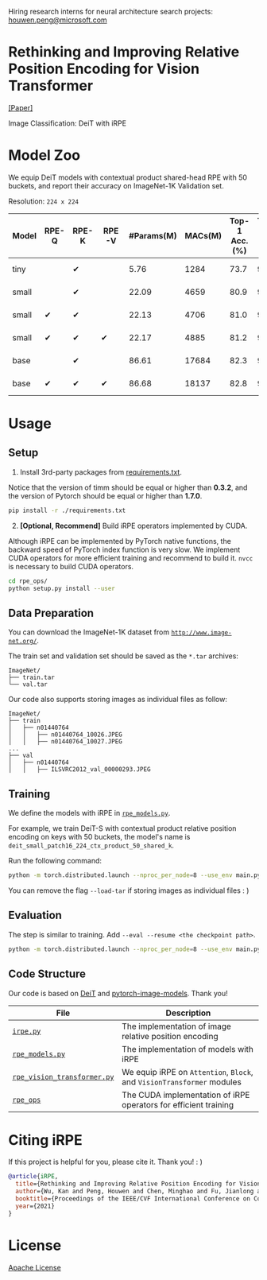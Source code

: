Hiring research interns for neural architecture search projects: houwen.peng@microsoft.com

# Rethinking and Improving Relative Position Encoding for Vision Transformer

[[Paper]](https://houwenpeng.com/publications/iRPE.pdf)

Image Classification: DeiT with iRPE

# Model Zoo

We equip DeiT models with contextual product shared-head RPE with 50 buckets, and report their accuracy on ImageNet-1K Validation set.

Resolution: `224 x 224`

Model | RPE-Q | RPE-K | RPE-V | #Params(M) | MACs(M) | Top-1 Acc.(%) | Top-5 Acc.(%) | Link | Log
----- | ----- | ----- | ----- | ---------- | ------- | ------------- | ------------- | ---- | ---
tiny | | ✔ | | 5.76 | 1284 | 73.7 | 92.0 | [link](https://github.com/wkcn/iRPE-model-zoo/releases/download/1.0/deit_tiny_patch16_224_ctx_product_50_shared_k.pth) | [log](https://github.com/wkcn/iRPE-model-zoo/releases/download/1.0/log_deit_tiny_patch16_224_ctx_product_50_shared_k.txt), [detail](https://github.com/wkcn/iRPE-model-zoo/releases/download/1.0/detail_deit_tiny_patch16_224_ctx_product_50_shared_k.log)
small | | ✔ | | 22.09 | 4659 | 80.9 | 95.4 | [link](https://github.com/wkcn/iRPE-model-zoo/releases/download/1.0/deit_small_patch16_224_ctx_product_50_shared_k.pth) | [log](https://github.com/wkcn/iRPE-model-zoo/releases/download/1.0/log_deit_small_patch16_224_ctx_product_50_shared_k.txt), [detail](https://github.com/wkcn/iRPE-model-zoo/releases/download/1.0/detail_deit_small_patch16_224_ctx_product_50_shared_k.log)
small | ✔ | ✔ | | 22.13 | 4706 | 81.0 | 95.5 | [link](https://github.com/wkcn/iRPE-model-zoo/releases/download/1.0/deit_small_patch16_224_ctx_product_50_shared_qk.pth) | [log](https://github.com/wkcn/iRPE-model-zoo/releases/download/1.0/log_deit_small_patch16_224_ctx_product_50_shared_qk.txt), [detail](https://github.com/wkcn/iRPE-model-zoo/releases/download/1.0/detail_deit_small_patch16_224_ctx_product_50_shared_qk.log)
small | ✔ | ✔ | ✔ | 22.17 | 4885 | 81.2 | 95.5 | [link](https://github.com/wkcn/iRPE-model-zoo/releases/download/1.0/deit_small_patch16_224_ctx_product_50_shared_qkv.pth) | [log](https://github.com/wkcn/iRPE-model-zoo/releases/download/1.0/log_deit_small_patch16_224_ctx_product_50_shared_qkv.txt), [detail](https://github.com/wkcn/iRPE-model-zoo/releases/download/1.0/detail_deit_small_patch16_224_ctx_product_50_shared_qkv.log)
base | | ✔ | | 86.61 | 17684 | 82.3 | 95.9 | [link](https://github.com/wkcn/iRPE-model-zoo/releases/download/1.0/deit_base_patch16_224_ctx_product_50_shared_k.pth) | [log](https://github.com/wkcn/iRPE-model-zoo/releases/download/1.0/log_deit_base_patch16_224_ctx_product_50_shared_k.txt), [detail](https://github.com/wkcn/iRPE-model-zoo/releases/download/1.0/detail_deit_base_patch16_224_ctx_product_50_shared_k.log)
base | ✔ | ✔ | ✔ | 86.68 | 18137 | 82.8 | 96.1 | [link](https://github.com/wkcn/iRPE-model-zoo/releases/download/1.0/deit_base_patch16_224_ctx_product_50_shared_qkv.pth) | [log](https://github.com/wkcn/iRPE-model-zoo/releases/download/1.0/log_deit_base_patch16_224_ctx_product_50_shared_qkv.txt), [detail](https://github.com/wkcn/iRPE-model-zoo/releases/download/1.0/detail_deit_base_patch16_224_ctx_product_50_shared_qkv.log)

# Usage

## Setup
1. Install 3rd-party packages from [requirements.txt](./requirements.txt).

Notice that the version of timm should be equal or higher than **0.3.2**, and the version of Pytorch should be equal or higher than **1.7.0**.
```bash
pip install -r ./requirements.txt
```

2. **[Optional, Recommend]** Build iRPE operators implemented by CUDA.

Although iRPE can be implemented by PyTorch native functions, the backward speed of PyTorch index function is very slow. We implement CUDA operators for more efficient training and recommend to build it.
`nvcc` is necessary to build CUDA operators.
```bash
cd rpe_ops/
python setup.py install --user
```

## Data Preparation

You can download the ImageNet-1K dataset from [`http://www.image-net.org/`](http://www.image-net.org/).

The train set and validation set should be saved as the `*.tar` archives:

```
ImageNet/
├── train.tar
└── val.tar
```

Our code also supports storing images as individual files as follow:
```
ImageNet/
├── train
│   ├── n01440764
│   │   ├── n01440764_10026.JPEG
│   │   ├── n01440764_10027.JPEG
...
├── val
│   ├── n01440764
│   │   ├── ILSVRC2012_val_00000293.JPEG
```

## Training
We define the models with iRPE in [`rpe_models.py`](./rpe_models.py).

For example, we train DeiT-S with contextual product relative position encoding on keys with 50 buckets, the model's name is `deit_small_patch16_224_ctx_product_50_shared_k`.

Run the following command:
```bash
python -m torch.distributed.launch --nproc_per_node=8 --use_env main.py --model deit_small_patch16_224_ctx_product_50_shared_k --batch-size 128 --data-path ./ImageNet/ --output_dir ./outputs/ --load-tar
```

You can remove the flag `--load-tar` if storing images as individual files : )

## Evaluation
The step is similar to training. Add `--eval --resume <the checkpoint path>`.
```bash
python -m torch.distributed.launch --nproc_per_node=8 --use_env main.py --model deit_small_patch16_224_ctx_product_50_shared_k --batch-size 128 --data-path ./ImageNet/ --output_dir ./outputs/ --load-tar --eval --resume deit_small_patch16_224_ctx_product_50_shared_k.pth
```

## Code Structure

Our code is based on [DeiT](https://github.com/facebookresearch/deit) and [pytorch-image-models](https://github.com/rwightman/pytorch-image-models). Thank you!

File | Description
-----|------------
[`irpe.py`](./irpe.py) | The implementation of image relative position encoding
[`rpe_models.py`](./rpe_models.py) | The implementation of models with iRPE
[`rpe_vision_transformer.py`](./rpe_vision_transformer.py) | We equip iRPE on `Attention`, `Block`, and `VisionTransformer` modules
[`rpe_ops`](./rpe_ops) | The CUDA implementation of iRPE operators for efficient training

# Citing iRPE
If this project is helpful for you, please cite it. Thank you! : )

```bibtex
@article{iRPE,
  title={Rethinking and Improving Relative Position Encoding for Vision Transformer},
  author={Wu, Kan and Peng, Houwen and Chen, Minghao and Fu, Jianlong and Chao, Hongyang},
  booktitle={Proceedings of the IEEE/CVF International Conference on Computer Vision (ICCV)},
  year={2021}
}
```

# License
[Apache License](./LICENSE)
